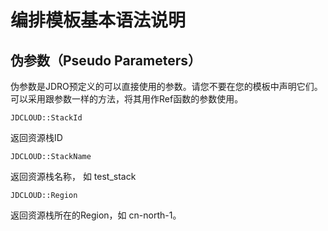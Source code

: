 # 编排模板基本语法说明

## 伪参数（Pseudo Parameters）

伪参数是JDRO预定义的可以直接使用的参数。请您不要在您的模板中声明它们。可以采用跟参数一样的方法，将其用作Ref函数的参数使用。

```
JDCLOUD::StackId
```

返回资源栈ID

```
JDCLOUD::StackName
```

返回资源栈名称， 如 test_stack

```
JDCLOUD::Region
```

返回资源栈所在的Region，如 cn-north-1。
